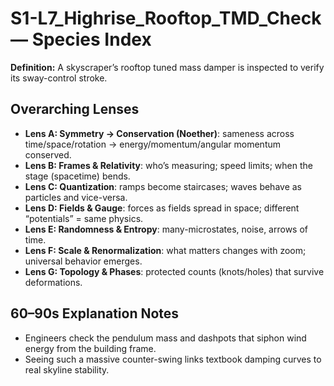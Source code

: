 # S1-L7_Highrise_Rooftop_TMD_Check — Species Index
**Definition:** A skyscraper’s rooftop tuned mass damper is inspected to verify its sway-control stroke.

## Overarching Lenses

- **Lens A: Symmetry -> Conservation (Noether)**: sameness across time/space/rotation → energy/momentum/angular momentum conserved.
- **Lens B: Frames & Relativity**: who’s measuring; speed limits; when the stage (spacetime) bends.
- **Lens C: Quantization**: ramps become staircases; waves behave as particles and vice-versa.
- **Lens D: Fields & Gauge**: forces as fields spread in space; different “potentials” = same physics.
- **Lens E: Randomness & Entropy**: many-microstates, noise, arrows of time.
- **Lens F: Scale & Renormalization**: what matters changes with zoom; universal behavior emerges.
- **Lens G: Topology & Phases**: protected counts (knots/holes) that survive deformations.

## 60–90s Explanation Notes
- Engineers check the pendulum mass and dashpots that siphon wind energy from the building frame.
- Seeing such a massive counter-swing links textbook damping curves to real skyline stability.

